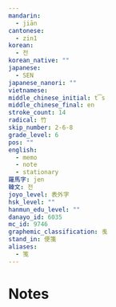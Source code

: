 ```yaml
---
mandarin:
  - jiān
cantonese:
  - zin1
korean:
  - 전
korean_native: ""
japanese:
  - SEN
japanese_nanori: ""
vietnamese:
middle_chinese_initial: t͡s
middle_chinese_final: en
stroke_count: 14
radical: 竹
skip_number: 2-6-8
grade_level: 6
pos: ""
english:
  - memo
  - note
  - stationary
羅馬字: jen
韓文: 전
joyo_level: 表外字
hsk_level: ""
hanmun_edu_level: ""
danayo_id: 6035
mc_id: 9746
graphemic_classification: 㦮
stand_in: 便箋
aliases:
  - 笺
---
```


# Notes

